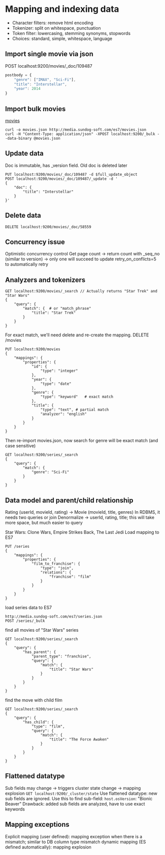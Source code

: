 


# Mapping and indexing data
- Character filters: remove html encoding
- Tokenizer: split on whitespace, punctuation
- Token filter: lowercasing, stemming synonyms, stopwords
- Choices: standard, simple, whitespace, language

## Import single movie via json
POST localhost:9200/movies/_doc/109487
```javascript
postbody = {
	"genre": ["IMAX", "Sci-Fi"],
	"title": "Interstellar",
	"year": 2014
}

```

## Import bulk movies
[movies](http://media.sundog-soft.com/es7/movies.json)
```shell script
curl -o movies.json http://media.sundog-soft.com/es7/movies.json
curl -H "Content-Type: application/json" -XPOST localhost:9200/_bulk --data-binary @movies.json
```

##  Update data
Doc is immutable, has _version field. Old doc is deleted later
```shell script
PUT localhost:9200/movies/_doc/109487 -d $full_update_object
POST localhost:9200/movies/_doc/109487/_update -d '
{
	"doc": {
		"title": "Interstellar"
	}
}'
```


## Delete data
```shell script
DELETE localhost:9200/movies/_doc/58559
```


## Concurrency issue
Optimistic concurrency control
Get page count -> return count with _seq_no (similar to version) -> only one will succeed to update
retry_on_conflicts=5 to automatically retry

## Analyzers and tokenizers
```shell script
GET localhost:9200/movies/_search // Actually returns "Star Trek" and "Star Wars"
{
    "query": {
        "match": {  # or "match_phrase"
            "title": "Star Trek"
        }
    }
}
```


For exact match, we'll need delete and re-create the mapping. DELETE /movies
```shell script
PUT localhost:9200/movies
{
    "mappings": {
        "properties": {
            "id": {
                "type": "integer"
            },
            "year": {
                "type": "date"
            },
            "genre": {
                "type": "keyword"	# exact match
            },
            "title": {
                "type": "text",	# partial match
                "analyzer": "english"
            }
        }
    }
}
```

Then re-import movies.json, now search for genre will be exact match (and case sensitive)
```shell script
GET localhost:9200/series/_search
{
    "query": {
        "match": {
            "genre": "Sci-Fi"
        }
    }
}
```


## Data model and parent/child relationship
Rating (userId, movieId, rating) -> Movie (movieId, title, genres)
In RDBMS, it needs two queries or join
Denormalize -> userId, rating, title; this will take more space, but much easier to query

Star Wars: Clone Wars, Empire Strikes Back, The Last Jedi
Load mapping to ES7
```shell script
PUT /series
{
    "mappings": {
        "properties": {
            "film_to_franchise": {
                "type": "join",
                "relations": {
                    "franchise": "film"
                }
            }
        }
    }
}
```

load series data to ES7
```shell script
http://media.sundog-soft.com/es7/series.json
POST /series/_bulk
```

find all movies of "Star Wars" series
```shell script
GET localhost:9200/series/_search
{
    "query": {
        "has_parent": {
            "parent_type": "franchise",
            "query": {
                "match": {
                    "title": "Star Wars"
                }
            }
        }
    }
}
```

find the move with child film
```shell script
GET localhost:9200/series/_search
{
    "query": {
        "has_child": {
            "type": "film",
            "query": {
                "match": {
                    "title": "The Force Awaken"
                }
            }
        }
    }
}
```


## Flattened datatype
Sub fields may change -> triggers cluster state change -> mapping explosion
```GET localhost:9200/_cluster/state```
Use flattened datatype: new sub fields are ignored.
Use this to find sub-field: `host.osVersion`: "Bionic Beaver"
Drawback: added sub fields are analyzed, have to use exact keywords

## Mapping exceptions
Explicit mapping (user defined): mapping exception when there is a mismatch; similar to DB column type mismatch
 dynamic mapping (ES defined automatically): mapping explosion

